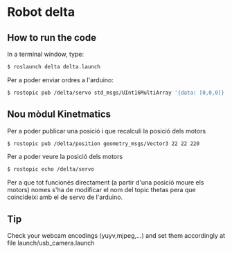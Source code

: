 
# Robot delta
## How to run the code
In a terminal window, type:
```sh
$ roslaunch delta delta.launch
```
Per a poder enviar ordres a l'arduino:
```sh
$ rostopic pub /delta/servo std_msgs/UInt16MultiArray '{data: [0,0,0]}' --once
```

## Nou mòdul Kinetmatics

Per a poder publicar una posició i que recalculi la posició dels motors
```sh
$ rostopic pub /delta/position geometry_msgs/Vector3 22 22 220
```

Per a poder veure la posició dels motors
```sh
$ rostopic echo /delta/servo
```

Per a que tot funcionés directament (a partir d'una posició moure els motors) nomes s'ha de modificar el nom del topic thetas pera  que coincideixi amb el de servo de l'arduino.


## Tip
Check your webcam encodings (yuyv,mjpeg,...) and set them accordingly at file launch/usb_camera.launch

